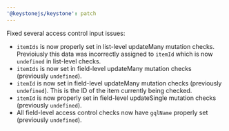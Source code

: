 ```yaml
---
'@keystonejs/keystone': patch
---
```


Fixed several access control input issues:
- `itemIds` is now properly set in list-level updateMany mutation checks. Previoiusly this data was incorrectly assigned to `itemId` which is now `undefined` in list-level checks.
- `itemIds` is now set in field-level updateMany mutation checks (previously `undefined`).
- `itemId` is now set in field-level updateMany mutation checks (previously `undefined`). This is the ID of the item currently being checked.
- `itemId` is now properly set in field-level updateSingle mutation checks (previously `undefined`). 
- All field-level access control checks now have `gqlName` properly set (previously `undefined`). 
